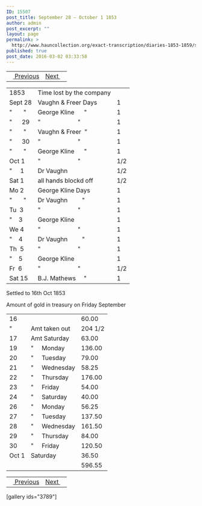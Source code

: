 ```yaml
---
ID: 15507
post_title: September 28 – October 1 1853
author: admin
post_excerpt: ""
layout: page
permalink: >
  http://www.hauncollection.org/exact-transcription/diaries-1853-1859/september-28-october-1-1853/
published: true
post_date: 2016-03-02 03:33:58
---
```

<table style="width: 100%;" align="center">
<tbody>
<tr>
<td><a href="http://www.hauncollection.org/version-2/diaries-1853-1859/september-3-august-12-1853/"><img src="https://lh3.googleusercontent.com/-EFJpxxNiPNw/VqgtWBCZrMI/AAAAAAAAAFU/WfY4lPFWWkg/s800-Ic42/Soeb-Plain-Arrows-8-10px.png" alt="" width="10" height="10" /> Previous</a></td>
<td style="text-align: right;"><a href="http://www.hauncollection.org/version-2/diaries-1853-1859/november-16-december-17-1853/">Next <img src="https://lh3.googleusercontent.com/-67k0cYlpXHw/VqgtWKz1MXI/AAAAAAAAAFU/k9PW_Piyurk/s800-Ic42/Soeb-Plain-Arrows-5-10px.png" alt="" width="10" height="10" /></a></td>
</tr>
</tbody>
</table>
<table style="width: 100%;">
<tbody>
<tr>
<td>1853</td>
<td>Time lost by the company</td>
<td></td>
</tr>
<tr>
<td>Sept 28</td>
<td>Vaughn &amp; Freer Days</td>
<td>1</td>
</tr>
<tr>
<td>"       "</td>
<td>George Kline      "</td>
<td>1</td>
</tr>
<tr>
<td>"      29</td>
<td>"                       "</td>
<td>1</td>
</tr>
<tr>
<td>"       "</td>
<td>Vaughn &amp; Freer  "</td>
<td>1</td>
</tr>
<tr>
<td>"      30</td>
<td>"                       "</td>
<td>1</td>
</tr>
<tr>
<td>"       "</td>
<td>George Kline      "</td>
<td>1</td>
</tr>
<tr>
<td>Oct 1</td>
<td>"                       "</td>
<td>1/2</td>
</tr>
<tr>
<td>"     1</td>
<td>Dr Vaughn</td>
<td>1/2</td>
</tr>
<tr>
<td>Sat 1</td>
<td>all hands blockd off</td>
<td>1/2</td>
</tr>
<tr>
<td>Mo 2</td>
<td>George Kline Days</td>
<td>1</td>
</tr>
<tr>
<td>"       "</td>
<td>Dr Vaughn         "</td>
<td>1</td>
</tr>
<tr>
<td>Tu  3</td>
<td>"                       "</td>
<td>1</td>
</tr>
<tr>
<td>"    3</td>
<td>George Kline</td>
<td>1</td>
</tr>
<tr>
<td>We 4</td>
<td>"                       "</td>
<td>1</td>
</tr>
<tr>
<td>"    4</td>
<td>Dr Vaughn         "</td>
<td>1</td>
</tr>
<tr>
<td>Th  5</td>
<td>"                       "</td>
<td>1</td>
</tr>
<tr>
<td>"    5</td>
<td>George Kline</td>
<td>1</td>
</tr>
<tr>
<td>Fr  6</td>
<td>"                       "</td>
<td>1/2</td>
</tr>
<tr>
<td>Sat 15</td>
<td>B.J. Mathews     "</td>
<td>1</td>
</tr>
</tbody>
</table>
Settled to 16th Oct 1853

Amount of gold
in treasury on
Friday September
<table style="width: 100%;">
<tbody>
<tr>
<td>16</td>
<td></td>
<td>60.00</td>
</tr>
<tr>
<td>"</td>
<td>Amt taken out</td>
<td>204 1/2</td>
</tr>
<tr>
<td>17</td>
<td>Amt Saturday</td>
<td>63.00</td>
</tr>
<tr>
<td>19</td>
<td>"     Monday</td>
<td>136.00</td>
</tr>
<tr>
<td>20</td>
<td>"     Tuesday</td>
<td>79.00</td>
</tr>
<tr>
<td>21</td>
<td>"     Wednesday</td>
<td>58.25</td>
</tr>
<tr>
<td>22</td>
<td>"     Thursday</td>
<td>176.00</td>
</tr>
<tr>
<td>23</td>
<td>"     Friday</td>
<td>54.00</td>
</tr>
<tr>
<td>24</td>
<td>"     Saturday</td>
<td>40.00</td>
</tr>
<tr>
<td>26</td>
<td>"     Monday</td>
<td>56.25</td>
</tr>
<tr>
<td>27</td>
<td>"     Tuesday</td>
<td>137.50</td>
</tr>
<tr>
<td>28</td>
<td>"     Wednesday</td>
<td>161.50</td>
</tr>
<tr>
<td>29</td>
<td>"     Thursday</td>
<td>84.00</td>
</tr>
<tr>
<td>30</td>
<td>"     Friday</td>
<td>120.50</td>
</tr>
<tr>
<td>Oct 1</td>
<td>Saturday</td>
<td>36.50</td>
</tr>
<tr>
<td></td>
<td></td>
<td>596.55</td>
</tr>
</tbody>
</table>
<table style="width: 100%;" align="center">
<tbody>
<tr>
<td><a href="http://www.hauncollection.org/version-2/diaries-1853-1859/september-3-august-12-1853/"><img src="https://lh3.googleusercontent.com/-EFJpxxNiPNw/VqgtWBCZrMI/AAAAAAAAAFU/WfY4lPFWWkg/s800-Ic42/Soeb-Plain-Arrows-8-10px.png" alt="" width="10" height="10" /> Previous</a></td>
<td style="text-align: right;"><a href="http://www.hauncollection.org/version-2/diaries-1853-1859/november-16-december-17-1853/">Next <img src="https://lh3.googleusercontent.com/-67k0cYlpXHw/VqgtWKz1MXI/AAAAAAAAAFU/k9PW_Piyurk/s800-Ic42/Soeb-Plain-Arrows-5-10px.png" alt="" width="10" height="10" /></a></td>
</tr>
</tbody>
</table>
[gallery ids="3789"]

&nbsp;